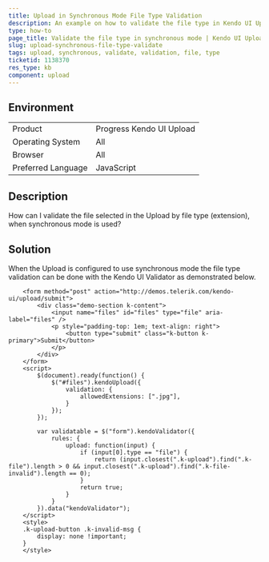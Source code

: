 ```yaml
---
title: Upload in Synchronous Mode File Type Validation 
description: An example on how to validate the file type in Kendo UI Upload when it is in synchronous mode.
type: how-to
page_title: Validate the file type in synchronous mode | Kendo UI Upload
slug: upload-synchronous-file-type-validate
tags: upload, synchronous, validate, validation, file, type
ticketid: 1138370
res_type: kb
component: upload
---
```


## Environment

<table>
 <tr>
  <td>Product</td>
  <td>Progress Kendo UI Upload</td>
 </tr>
 <tr>
  <td>Operating System</td>
  <td>All</td>
 </tr>
 <tr>
  <td>Browser</td>
  <td>All</td>
 </tr>
 <tr>
  <td>Preferred Language</td>
  <td>JavaScript</td>
 </tr>
</table>

## Description

How can I validate the file selected in the Upload by file type (extension), when synchronous mode is used?  

## Solution

When the Upload is configured to use synchronous mode the file type validation can be done with the Kendo UI Validator as demonstrated below.  

```dojo
    <form method="post" action="http://demos.telerik.com/kendo-ui/upload/submit">
        <div class="demo-section k-content">
            <input name="files" id="files" type="file" aria-label="files" />
            <p style="padding-top: 1em; text-align: right">
                <button type="submit" class="k-button k-primary">Submit</button>
            </p>
        </div>
    </form>
    <script>
        $(document).ready(function() {
            $("#files").kendoUpload({
				validation: {
					allowedExtensions: [".jpg"],
				} 
            });
        });
		
		var validatable = $("form").kendoValidator({
			rules: {
				upload: function(input) {
					if (input[0].type == "file") {
						return (input.closest(".k-upload").find(".k-file").length > 0 && input.closest(".k-upload").find(".k-file-invalid").length == 0);
					}
					return true;
				}
			}
		}).data("kendoValidator");
    </script>
	<style>  
	.k-upload-button .k-invalid-msg {
		display: none !important;
	}
	</style>
```
